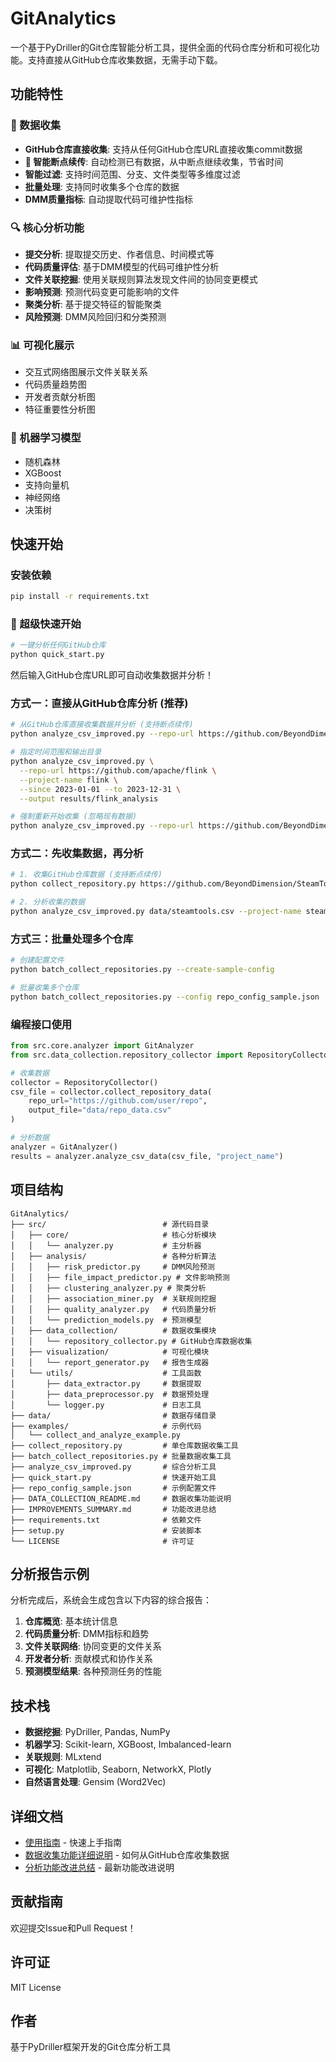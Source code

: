 # GitAnalytics

一个基于PyDriller的Git仓库智能分析工具，提供全面的代码仓库分析和可视化功能。支持直接从GitHub仓库收集数据，无需手动下载。

## 功能特性

### 🚀 数据收集
- **GitHub仓库直接收集**: 支持从任何GitHub仓库URL直接收集commit数据
- **🔄 智能断点续传**: 自动检测已有数据，从中断点继续收集，节省时间
- **智能过滤**: 支持时间范围、分支、文件类型等多维度过滤
- **批量处理**: 支持同时收集多个仓库的数据
- **DMM质量指标**: 自动提取代码可维护性指标

### 🔍 核心分析功能
- **提交分析**: 提取提交历史、作者信息、时间模式等
- **代码质量评估**: 基于DMM模型的代码可维护性分析
- **文件关联挖掘**: 使用关联规则算法发现文件间的协同变更模式
- **影响预测**: 预测代码变更可能影响的文件
- **聚类分析**: 基于提交特征的智能聚类
- **风险预测**: DMM风险回归和分类预测

### 📊 可视化展示
- 交互式网络图展示文件关联关系
- 代码质量趋势图
- 开发者贡献分析图
- 特征重要性分析图

### 🤖 机器学习模型
- 随机森林
- XGBoost
- 支持向量机
- 神经网络
- 决策树

## 快速开始

### 安装依赖

```bash
pip install -r requirements.txt
```

### 🚀 超级快速开始

```bash
# 一键分析任何GitHub仓库
python quick_start.py
```

然后输入GitHub仓库URL即可自动收集数据并分析！

### 方式一：直接从GitHub仓库分析 (推荐)

```bash
# 从GitHub仓库直接收集数据并分析 (支持断点续传)
python analyze_csv_improved.py --repo-url https://github.com/BeyondDimension/SteamTools --project-name steamtools

# 指定时间范围和输出目录
python analyze_csv_improved.py \
  --repo-url https://github.com/apache/flink \
  --project-name flink \
  --since 2023-01-01 --to 2023-12-31 \
  --output results/flink_analysis

# 强制重新开始收集 (忽略现有数据)
python analyze_csv_improved.py --repo-url https://github.com/BeyondDimension/SteamTools --project-name steamtools --no-resume
```

### 方式二：先收集数据，再分析

```bash
# 1. 收集GitHub仓库数据 (支持断点续传)
python collect_repository.py https://github.com/BeyondDimension/SteamTools -o data/steamtools.csv

# 2. 分析收集的数据
python analyze_csv_improved.py data/steamtools.csv --project-name steamtools
```

### 方式三：批量处理多个仓库

```bash
# 创建配置文件
python batch_collect_repositories.py --create-sample-config

# 批量收集多个仓库
python batch_collect_repositories.py --config repo_config_sample.json
```

### 编程接口使用

```python
from src.core.analyzer import GitAnalyzer
from src.data_collection.repository_collector import RepositoryCollector

# 收集数据
collector = RepositoryCollector()
csv_file = collector.collect_repository_data(
    repo_url="https://github.com/user/repo",
    output_file="data/repo_data.csv"
)

# 分析数据
analyzer = GitAnalyzer()
results = analyzer.analyze_csv_data(csv_file, "project_name")
```

## 项目结构

```
GitAnalytics/
├── src/                          # 源代码目录
│   ├── core/                     # 核心分析模块
│   │   └── analyzer.py           # 主分析器
│   ├── analysis/                 # 各种分析算法
│   │   ├── risk_predictor.py     # DMM风险预测
│   │   ├── file_impact_predictor.py # 文件影响预测
│   │   ├── clustering_analyzer.py # 聚类分析
│   │   ├── association_miner.py  # 关联规则挖掘
│   │   ├── quality_analyzer.py   # 代码质量分析
│   │   └── prediction_models.py  # 预测模型
│   ├── data_collection/          # 数据收集模块
│   │   └── repository_collector.py # GitHub仓库数据收集
│   ├── visualization/            # 可视化模块
│   │   └── report_generator.py   # 报告生成器
│   └── utils/                    # 工具函数
│       ├── data_extractor.py     # 数据提取
│       ├── data_preprocessor.py  # 数据预处理
│       └── logger.py             # 日志工具
├── data/                         # 数据存储目录
├── examples/                     # 示例代码
│   └── collect_and_analyze_example.py
├── collect_repository.py         # 单仓库数据收集工具
├── batch_collect_repositories.py # 批量数据收集工具
├── analyze_csv_improved.py       # 综合分析工具
├── quick_start.py                # 快速开始工具
├── repo_config_sample.json       # 示例配置文件
├── DATA_COLLECTION_README.md     # 数据收集功能说明
├── IMPROVEMENTS_SUMMARY.md       # 功能改进总结
├── requirements.txt              # 依赖文件
├── setup.py                      # 安装脚本
└── LICENSE                       # 许可证
```

## 分析报告示例

分析完成后，系统会生成包含以下内容的综合报告：

1. **仓库概览**: 基本统计信息
2. **代码质量分析**: DMM指标和趋势
3. **文件关联网络**: 协同变更的文件关系
4. **开发者分析**: 贡献模式和协作关系
5. **预测模型结果**: 各种预测任务的性能

## 技术栈

- **数据挖掘**: PyDriller, Pandas, NumPy
- **机器学习**: Scikit-learn, XGBoost, Imbalanced-learn
- **关联规则**: MLxtend
- **可视化**: Matplotlib, Seaborn, NetworkX, Plotly
- **自然语言处理**: Gensim (Word2Vec)

## 详细文档

- [使用指南](USAGE_GUIDE.md) - 快速上手指南
- [数据收集功能详细说明](DATA_COLLECTION_README.md) - 如何从GitHub仓库收集数据
- [分析功能改进总结](IMPROVEMENTS_SUMMARY.md) - 最新功能改进说明

## 贡献指南

欢迎提交Issue和Pull Request！

## 许可证

MIT License

## 作者

基于PyDriller框架开发的Git仓库分析工具 